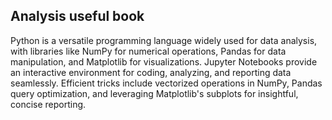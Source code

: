## Analysis useful book
Python is a versatile programming language widely used for data analysis, with libraries like NumPy for numerical operations, Pandas for data manipulation, and Matplotlib for visualizations. Jupyter Notebooks provide an interactive environment for coding, analyzing, and reporting data seamlessly. Efficient tricks include vectorized operations in NumPy, Pandas query optimization, and leveraging Matplotlib's subplots for insightful, concise reporting.
